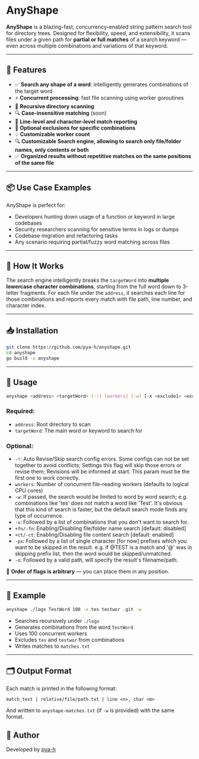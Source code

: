 # AnyShape

**AnyShape** is a blazing-fast, concurrency-enabled string pattern search tool for directory trees. Designed for flexibility, speed, and extensibility, it scans files under a given path for **partial or full matches** of a search keyword — even across multiple combinations and variations of that keyword.

---

## 🚀 Features

- ✅ **Search any shape of a word**: intelligently generates combinations of the target word
- ⚡ **Concurrent processing**: fast file scanning using worker goroutines
- 📂 **Recursive directory scanning**
- 🔍 **Case-insensitive matching** (soon)
- 📄 **Line-level and character-level match reporting**
- 🛑 **Optional exclusions for specific combinations**
- 💡 **Customizable worker count**
- 🔍 **Customizable Search engine, allowing to search only file/folder names, only contents or both**
- ✅ **Organized results without repetitive matches on the same positions of the same file**

---

## 📦 Use Case Examples

AnyShape is perfect for:

- Developers hunting down usage of a function or keyword in large codebases
- Security researchers scanning for sensitive terms in logs or dumps
- Codebase migration and refactoring tasks
- Any scenario requiring partial/fuzzy word matching across files

---

## 🧠 How It Works

The search engine intelligently breaks the `targetWord` into **multiple lowercase character combinations**, starting from the full word down to 3-letter fragments. For each file under the `address`, it searches each line for those combinations and reports every match with file path, line number, and character index.

---

## 📥 Installation

```bash
git clone https://github.com/pya-h/anyshape.git
cd anyshape
go build -o anyshape
````

---

## 🔧 Usage

```bash
anyshape <address> <targetWord> [-!] [workers] [-w] [-x <exclude1> <exclude2> ...] [+fn/-fn] [+ct/-ct] [-px <prefix1> <prefix2> ...] [-o <path>]
```

### Required:

* `address`: Root directory to scan
* `targetWord`: The main word or keyword to search for

### Optional:

* `-!`: Auto Revise/Skip search config errors. Some configs can not be set together to avoid conflicts; Settings this flag will skip those errors or revise them; Revisions will be informed at start. This param must be the first one to work correctly.
* `workers`: Number of concurrent file-reading workers (defaults to logical CPU cores)
* `-w`: If passed, the search would be limited to word by word search; e.g. combinations like 'tes' does not match a word like 'Test'.
    It's obvious that this kind of search is faster, but the default search mode finds any type of occurrence.
* `-x`: Followed by a list of combinations that you don't want to search for.
* `+fn/-fn`: Enabling/Disabling file/folder name search [default: disabled]
* `+ct/-ct`: Enabling/Disabling file content search [default: enabled]
* `-px`: Followed by a list of single character [for now] prefixes which you want to be skipped in the result. e.g. if @TEST is a match and '@' was in skipping prefix list, then the word would be skipped/unmatched.
* `-o`: Followed by a valid path, will specify the result's filename/path.

📌 **Order of flags is arbitrary** — you can place them in any position.

---

## 🧪 Example

```bash
anyshape ./logs TestWord 100 -x tes testwor .git -w
```

* Searches recursively under `./logs`
* Generates combinations from the word `TestWord`
* Uses 100 concurrent workers
* Excludes `tes` and `testwor` from combinations
* Writes matches to `matches.txt`

---

## 🗂 Output Format

Each match is printed in the following format:

```
match_text | relative/file/path.txt | line <n>, char <m>
```

And written to `anyshape-matches.txt` (if `-w` is provided) with the same format.



## 📌 Author

Developed by [pya-h](https://github.com/pya-h)